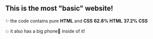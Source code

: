 This is the most "basic" website!
-------------------------------

✨ the code contains pure **HTML** and **CSS**
**62.8% HTML**
**37.2% CSS**


💥 it also has a big phone📱 inside of it!
